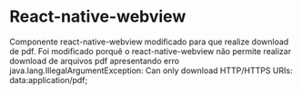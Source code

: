 # React-native-webview
Componente react-native-webview modificado para que realize download de pdf. Foi modificado porquê o react-native-webview não permite realizar download de arquivos pdf apresentando erro java.lang.IllegalArgumentException: Can only download HTTP/HTTPS URIs: data:application/pdf;
